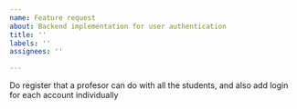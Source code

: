 ```yaml
---
name: Feature request
about: Backend implementation for user authentication
title: ''
labels: ''
assignees: ''

---
```


Do register that a profesor can do with all the students, and also add login for each account individually
